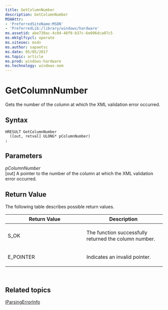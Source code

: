 ```yaml
---
title: GetColumnNumber
description: GetColumnNumber
MSHAttr:
- 'PreferredSiteName:MSDN'
- 'PreferredLib:/library/windows/hardware'
ms.assetid: abe730ac-4c04-48f0-b37c-6e096dca07c5
ms.mktglfcycl: operate
ms.sitesec: msdn
ms.author: sapaetsc
ms.date: 05/05/2017
ms.topic: article
ms.prod: windows-hardware
ms.technology: windows-oem
---
```


# GetColumnNumber


Gets the number of the column at which the XML validation error occurred.

## Syntax


```
HRESULT GetColumnNumber
  ([out, retval] ULONG* pColumnNumber)
;
```

## Parameters


<a href="" id="pcolumnnumber"></a>*pColumnNumber*  
\[out\] A pointer to the number of the column at which the XML validation error occurred.

## Return Value


The following table describes possible return values.

<table>
<colgroup>
<col width="50%" />
<col width="50%" />
</colgroup>
<thead>
<tr class="header">
<th>Return Value</th>
<th>Description</th>
</tr>
</thead>
<tbody>
<tr class="odd">
<td><p>S_OK</p></td>
<td><p>The function successfully returned the column number.</p></td>
</tr>
<tr class="even">
<td><p>E_POINTER</p></td>
<td><p>Indicates an invalid pointer.</p></td>
</tr>
</tbody>
</table>

 

## Related topics


[IParsingErrorInfo](iparsingerrorinfo.md)

 

 







